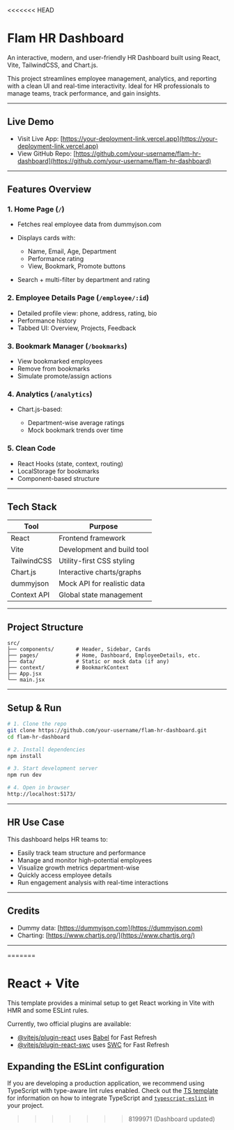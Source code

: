 <<<<<<< HEAD
# Flam HR Dashboard

An interactive, modern, and user-friendly HR Dashboard built using React, Vite, TailwindCSS, and Chart.js.

This project streamlines employee management, analytics, and reporting with a clean UI and real-time interactivity. Ideal for HR professionals to manage teams, track performance, and gain insights.

---

## Live Demo

* Visit Live App: [https://your-deployment-link.vercel.app](https://your-deployment-link.vercel.app)
* View GitHub Repo: [https://github.com/your-username/flam-hr-dashboard](https://github.com/your-username/flam-hr-dashboard)

---

## Features Overview

### 1. Home Page (`/`)

* Fetches real employee data from dummyjson.com
* Displays cards with:

  * Name, Email, Age, Department
  * Performance rating
  * View, Bookmark, Promote buttons
* Search + multi-filter by department and rating

### 2. Employee Details Page (`/employee/:id`)

* Detailed profile view: phone, address, rating, bio
* Performance history
* Tabbed UI: Overview, Projects, Feedback

### 3. Bookmark Manager (`/bookmarks`)

* View bookmarked employees
* Remove from bookmarks
* Simulate promote/assign actions

### 4. Analytics (`/analytics`)

* Chart.js-based:

  * Department-wise average ratings
  * Mock bookmark trends over time

### 5. Clean Code

* React Hooks (state, context, routing)
* LocalStorage for bookmarks
* Component-based structure

---

## Tech Stack

| Tool        | Purpose                     |
| ----------- | --------------------------- |
| React       | Frontend framework          |
| Vite        | Development and build tool  |
| TailwindCSS | Utility-first CSS styling   |
| Chart.js    | Interactive charts/graphs   |
| dummyjson   | Mock API for realistic data |
| Context API | Global state management     |

---

## Project Structure

```
src/
├── components/       # Header, Sidebar, Cards
├── pages/            # Home, Dashboard, EmployeeDetails, etc.
├── data/             # Static or mock data (if any)
├── context/          # BookmarkContext
├── App.jsx
└── main.jsx
```

---

## Setup & Run

```bash
# 1. Clone the repo
git clone https://github.com/your-username/flam-hr-dashboard.git
cd flam-hr-dashboard

# 2. Install dependencies
npm install

# 3. Start development server
npm run dev

# 4. Open in browser
http://localhost:5173/
```

---

## HR Use Case

This dashboard helps HR teams to:

* Easily track team structure and performance
* Manage and monitor high-potential employees
* Visualize growth metrics department-wise
* Quickly access employee details
* Run engagement analysis with real-time interactions

---

## Credits

* Dummy data: [https://dummyjson.com](https://dummyjson.com)
* Charting: [https://www.chartjs.org/](https://www.chartjs.org/)

---
=======
# React + Vite

This template provides a minimal setup to get React working in Vite with HMR and some ESLint rules.

Currently, two official plugins are available:

- [@vitejs/plugin-react](https://github.com/vitejs/vite-plugin-react/blob/main/packages/plugin-react) uses [Babel](https://babeljs.io/) for Fast Refresh
- [@vitejs/plugin-react-swc](https://github.com/vitejs/vite-plugin-react/blob/main/packages/plugin-react-swc) uses [SWC](https://swc.rs/) for Fast Refresh

## Expanding the ESLint configuration

If you are developing a production application, we recommend using TypeScript with type-aware lint rules enabled. Check out the [TS template](https://github.com/vitejs/vite/tree/main/packages/create-vite/template-react-ts) for information on how to integrate TypeScript and [`typescript-eslint`](https://typescript-eslint.io) in your project.
>>>>>>> 8199971 (Dashboard updated)
